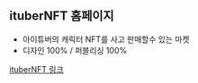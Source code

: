 
## ituberNFT 홈페이지
- 아이튜버의 캐릭터 NFT를 사고 판매할수 있는 마켓
- 디자인 100% / 퍼블리싱 100%

[ituberNFT 링크](http://itubernft.com "아이튜버NFT")
